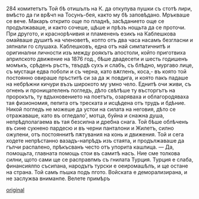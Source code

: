 ﻿284	комитетътъ
Той бѣ отишълъ на К. да откупува пушки съ стотѣ лири, вмѣсто да ги вр&чп на Тосунъ-бея, както му бѣ заповѣдано.
Мръкваше се вече.
Макаръ открито още по пладнѣ, засѣданието още се продължаваше, и както сочеше, щѣше и прѣзъ нощьта да се проточи. При другото, и краснорѣчивия и пламененъ езикъ на Каблешкова омайваше душитѣ на членоветѣ, копто отъ два часа насамъ безгласни и зяпнали го слушаха.
Каблешковъ, една отъ най симпатичнитѣ и оригинални личности изъ между роякътъ апостоли, който приготвиха априлското движение на 1876 год., бѣше двадесети и шесть годишенъ момъкъ, срѣденъ ръстъ, твърдѣ сухъ и слабъ, съ блѣдно, мургаво лице, съ мустаци едва поболи и съ черна, като вѫгленъ, коса,- въ която той постоянно овираше пръститѣ си за да ж повдига, и която пакъ падаше на небрѣжни кичури възъ широкото му умно чело. Еднитѣ очи живи, съ огненъ и проницателенъ погледъ, дѣто свѣтѣше ту въсторгътъ на пророкътъ, ту вдъхновението на поетътъ, озаряваха и облагородяваха тая физиономия, пепита отъ треската и исцѣдена отъ трудъ и бдѣние. Никой погледъ не можеше да устои на силата на неговия, дѣто се отражаваше, като въ огледало', мотца, буйна и снажна душа, непрѣдполагаема въ тая безсилна и дребна снага.
Той бѣше облѣченъ въ сине сукнено пардесю и въ черни панталони и Жилетъ, силно ожулени, отъ постояннитѣ пѫтувания на конь и движения. Той и сега ходете непрѣстанно вазадъ-напрѣдъ изъ стаята, и продължаваше да гълчи распалено, прѣкъсванъ често отъ упорита кашлица.
— Да, помощьта, главната помощь стои въ самитѣ насъ. Ние сме толкова силни, щото сами ще се расправпмъ съ гнилата Турция. Турция е слаба, финансиялпо съсипана, народътъ турски е оеиромашѣлъ, и ще остане на страна. Той самъ пъшка подъ пгото. Войската е деморализирана, и не заслужва вниманпе. Велете примѣръ

[original](images/321.jpg)
